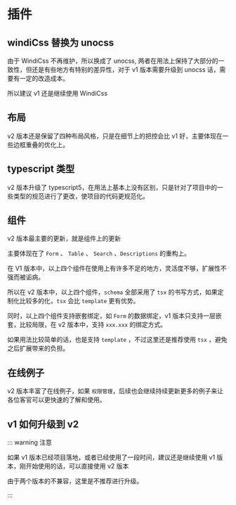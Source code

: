 # 插件

## windiCss 替换为 unocss

由于 WindiCss 不再维护，所以换成了 unocss, 两者在用法上保持了大部分的一致性，但还是有些地方有特别的差异性，对于 v1 版本需要升级到 unocss 话，需要有一定的改造成本。

所以建议 v1 还是继续使用 WindiCss

## 布局

v2 版本还是保留了四种布局风格，只是在细节上的把控会比 v1 好，主要体现在一些边框重叠的优化上。

## typescript 类型

v2 版本升级了 typescript5，在用法上基本上没有区别，只是针对了项目中的一些类型的规范进行了更改，使项目的代码更规范化。

## 组件

v2 版本最主要的更新，就是组件上的更新

主要体现在了 `Form` 、 `Table` 、 `Search` 、`Descriptions` 的重构上。

在 V1 版本中，以上四个组件在使用上有许多不足的地方，灵活度不够，扩展性不强而被诟病。

所以在 v2 版本中，以上四个组件，`schema` 全部采用了 `tsx` 的书写方式，如果定制化比较多的化，`tsx` 会比 `template` 更有优势。

同时，以上四个组件支持嵌套绑定，如 `Form` 的数据绑定，v1 版本只支持一层嵌套，比较局限，在 v2 版本中，支持 `xxx.xxx` 的绑定方式。

如果用法比较简单的话，也是支持 `template` ，不过这里还是推荐使用 `tsx` ，避免之后扩展带来的负担。

## 在线例子

v2 版本丰富了在线例子，如果 `权限管理`，后续也会继续持续更新更多的例子来让各位客官可以更快速的了解和使用。

## v1 如何升级到 v2

::: warning 注意

如果 v1 版本已经项目落地，或者已经使用了一段时间，建议还是继续使用 v1 版本，刚开始使用的话，可以直接使用 v2 版本

由于两个版本的不兼容，这里是不推荐进行升级。

:::